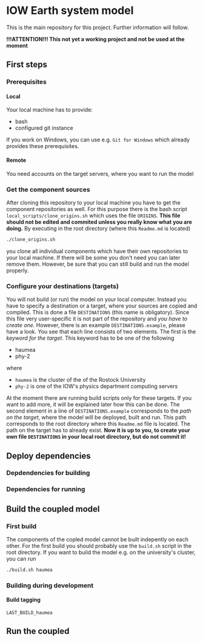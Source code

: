 # IOW Earth system model

This is the main repository for this project.
Further information will follow.

**!!!ATTENTION!!! This not yet a working project and not be used at the moment**

## First steps

### Prerequisites

#### Local

Your local machine has to provide:

* bash
* configured git instance

If you work on Windows, you can use e.g. `Git for Windows` which already provides these prerequisites.

#### Remote

You need accounts on the target servers, where you want to run the model

### Get the component sources

After cloning this repository to your local machine you have to get the component repositories as well.
For this purpose there is the bash script `local_scripts/clone_origins.sh` which uses the file `ORIGINS`. 
**This file should not be edited and commited unless you really know what you are doing.**
By executing in the root directory (where this `Readme.md` is located)

``` bash
./clone_origins.sh
```

you clone all individual components which have their own repositories to your local machine.
If there will be some you don't need you can later remove them. 
However, be sure that you can still build and run the model properly.

### Configure your destinations (targets)

You will not build (or run) the model on your local computer.
Instead you have to specify a destination or a target, where your sources are copied and compiled.
This is done a file `DESTINATIONS` (this name is obligatory). 
Since this file very user-specific it is not part of the repository and *you have to create one.*
However, there is an example `DESTINATIONS.example`, please have a look.
You see that each line consists of two elements.
The first is the *keyword for the target*. This keyword has to be one of the following

* haumea
* phy-2

where 

* `haumea` is the cluster of the of the Rostock University
* `phy-2` is one of the IOW's physics department computing servers

At the moment there are running build scripts only for these targets. 
If you want to add more, it will be explained later how this can be done.
The second element in a line of `DESTINATIONS.example` corresponds to the *path on the target*, where the model will be deployed, built and run.
This path corresponds to the root directory where this `Readme.md` file is located. The path on the target has to already exist.
**Now it is up to you, to create your own file `DESTINATIONS` in your local root directory, but do not commit it!**

## Deploy dependencies

### Depdendencies for building

### Dependencies for running

## Build the coupled model

### First build

The components of the copled model cannot be built indepently on each other.
For the first build you should probably use the `build.sh` script in the root directory.
If you want to build the model e.g. on the university's cluster, you can run

``` bash
./build.sh haumea
``` 

### Building during development

#### Build tagging
`LAST_BUILD_haumea`

## Run the coupled